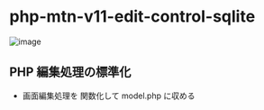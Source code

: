 # php-mtn-v11-edit-control-sqlite

![image](https://github.com/winofsql/php-mtn-v11-edit-control-sqlite/assets/1501327/8cb34bfe-4bcb-4d09-a4e0-7d5f350d9592)

## PHP 編集処理の標準化
- 画面編集処理を 関数化して model.php に収める


